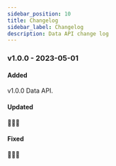 ```yaml
---
sidebar_position: 10
title: Changelog
sidebar_label: Changelog
description: Data API change log
---
```


### v1.0.0 - 2023-05-01

#### Added

v1.0.0 Data API.

#### Updated

🧹🧹🧹

#### Fixed

🧹🧹🧹
